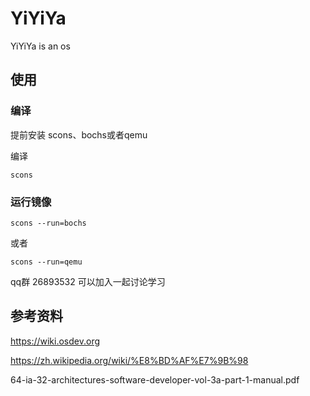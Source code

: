 # YiYiYa
YiYiYa is an os

## 使用

### 编译
提前安装 scons、bochs或者qemu 

编译

```
scons
```

### 运行镜像

```
scons --run=bochs
```
或者
```
scons --run=qemu
```

qq群 26893532 可以加入一起讨论学习


## 参考资料
https://wiki.osdev.org

https://zh.wikipedia.org/wiki/%E8%BD%AF%E7%9B%98

64-ia-32-architectures-software-developer-vol-3a-part-1-manual.pdf

